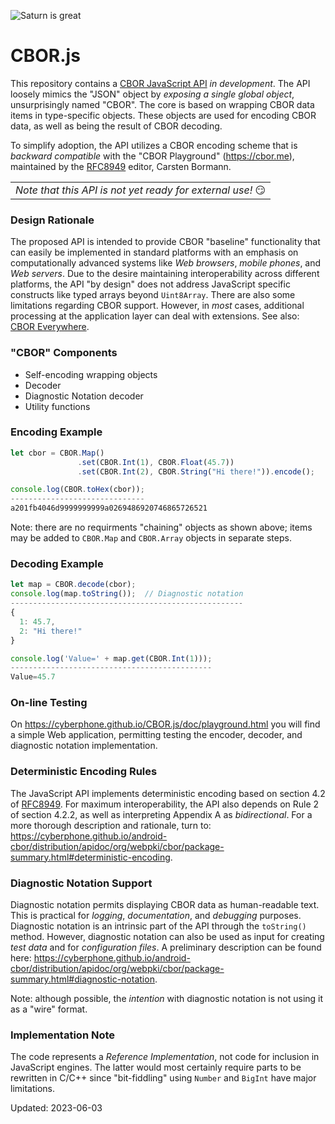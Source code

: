 ![Saturn is great](https://cyberphone.github.io/CBOR.js/doc/cbor.js.svg)

# CBOR.js

This repository contains a
[CBOR JavaScript API](https://cyberphone.github.io/CBOR.js/doc/)
_in development_.  The API loosely mimics the "JSON" object by _exposing a single global object_,
unsurprisingly named "CBOR".  The core is based on wrapping CBOR data items
in type-specific objects.  These objects are used for encoding CBOR data,
as well as being the result of CBOR decoding.

To simplify adoption, the API utilizes a CBOR encoding scheme that is _backward compatible_ 
with the "CBOR&nbsp;Playground" (https://cbor.me), maintained by the
[RFC8949](https://www.rfc-editor.org/rfc/rfc8949.html) editor, Carsten&nbsp;Bormann.

<table align='center'><tr><td><i>Note that this API is not yet ready for external use!</i> 😏</td></tr></table>

### Design Rationale

The proposed API is intended to provide CBOR "baseline" functionality that can easily be implemented
in standard platforms with an emphasis on computationally advanced systems like 
_Web browsers_, _mobile phones_, and _Web servers_.
Due to the desire maintaining interoperability across different platforms,
the API "by design" does not address JavaScript specific
constructs like typed arrays beyond `Uint8Array`.  There are also some limitations regarding
CBOR support. However, in _most_ cases, additional processing at the application layer
can deal with extensions.
See also: [CBOR Everywhere](https://github.com/cyberphone/cbor-everywhere/).

### "CBOR" Components
- Self-encoding wrapping objects
- Decoder
- Diagnostic Notation decoder
- Utility functions

### Encoding Example

```javascript
let cbor = CBOR.Map()
               .set(CBOR.Int(1), CBOR.Float(45.7))
               .set(CBOR.Int(2), CBOR.String("Hi there!")).encode();

console.log(CBOR.toHex(cbor));
------------------------------
a201fb4046d9999999999a0269486920746865726521
```
Note: there are no requirments "chaining" objects as shown above; items
may be added to `CBOR.Map` and `CBOR.Array` objects in separate steps.

### Decoding Example

```javascript
let map = CBOR.decode(cbor);
console.log(map.toString());  // Diagnostic notation
----------------------------------------------------
{
  1: 45.7,
  2: "Hi there!"
}

console.log('Value=' + map.get(CBOR.Int(1)));
---------------------------------------------
Value=45.7
```

### On-line Testing

On https://cyberphone.github.io/CBOR.js/doc/playground.html you will find a simple Web application,
permitting testing the encoder, decoder, and diagnostic notation implementation.

### Deterministic Encoding Rules

The JavaScript API implements deterministic encoding based on section 4.2 of [RFC8949](https://www.rfc-editor.org/rfc/rfc8949.html).
For maximum interoperability, the API also depends on Rule&nbsp;2 of section 4.2.2, as well as interpreting Appendix&nbsp;A as
_bidirectional_.  For a more thorough description and rationale, turn to: https://cyberphone.github.io/android-cbor/distribution/apidoc/org/webpki/cbor/package-summary.html#deterministic-encoding.

### Diagnostic Notation Support

Diagnostic notation permits displaying CBOR data as human-readable text.  This is practical for _logging_,
_documentation_, and _debugging_ purposes.  Diagnostic notation is an intrinsic part of the API through the `toString()` method.
However, diagnostic notation can also be used as input for creating _test data_ and for
_configuration files_.  A preliminary description can be found here: https://cyberphone.github.io/android-cbor/distribution/apidoc/org/webpki/cbor/package-summary.html#diagnostic-notation.

Note: although possible, the _intention_ with diagnostic notation is not using it as a "wire" format.

### Implementation Note

The code represents a _Reference Implementation_, not code for inclusion in JavaScript engines.  The latter would most certainly require parts to be rewritten in C/C++
since "bit-fiddling" using `Number` and `BigInt` have major limitations.

Updated: 2023-06-03

